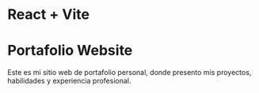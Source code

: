 # React + Vite
# Portafolio Website

Este es mi sitio web de portafolio personal, donde presento mis proyectos, habilidades y experiencia profesional.
